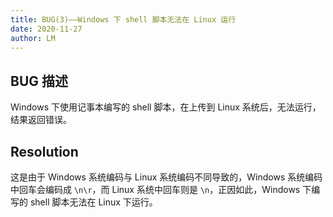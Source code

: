 ```yaml
---
title: BUG(3)——Windows 下 shell 脚本无法在 Linux 运行
date: 2020-11-27
author: LM
---
```


## BUG 描述

Windows 下使用记事本编写的 shell 脚本，在上传到 Linux 系统后，无法运行，结果返回错误。

## Resolution

这是由于 Windows 系统编码与 Linux 系统编码不同导致的，Windows 系统编码中回车会编码成 `\n\r`，而 Linux 系统中回车则是 `\n`，正因如此，Windows 下编写的 shell 脚本无法在 Linux 下运行。

